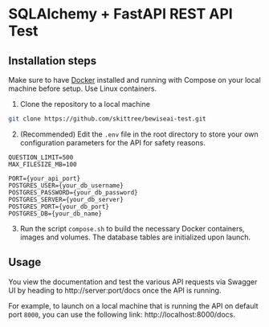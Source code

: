 # SQLAlchemy + FastAPI REST API Test

## Installation steps

Make sure to have [Docker](https://www.docker.com) installed and running with Compose on your local machine before setup. Use Linux containers.

1. Clone the repository to a local machine
```bash
git clone https://github.com/skittree/bewiseai-test.git
```

2. (Recommended) Edit the `.env` file in the root directory to store your own configuration parameters for the API for safety reasons.

```dotenv
QUESTION_LIMIT=500
MAX_FILESIZE_MB=100

PORT={your_api_port}
POSTGRES_USER={your_db_username}
POSTGRES_PASSWORD={your_db_password}
POSTGRES_SERVER={your_db_server}
POSTGRES_PORT={your_db_port}
POSTGRES_DB={your_db_name}
```

3. Run the script `compose.sh` to build the necessary Docker containers, images and volumes. The database tables are initialized upon launch.

## Usage

You view the documentation and test the various API requests via Swagger UI by heading to http://server:port/docs once the API is running. 

For example, to launch on a local machine that is running the API on default port `8000`, you can use the following link: http://localhost:8000/docs.
